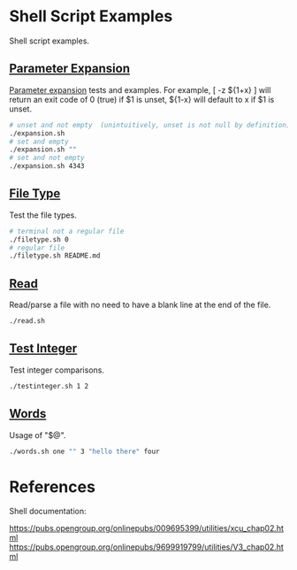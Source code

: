 # Shell Script Examples

Shell script examples.

## [Parameter Expansion](expanstion.sh)

[Parameter expansion](https://pubs.opengroup.org/onlinepubs/009695399/utilities/xcu_chap02.html#tag_02_06_02) tests and examples.  For example, [ -z ${1+x} ] will return an exit code of 0 (true) if $1 is unset, ${1-x} will default to x if $1 is unset.  

```bash
# unset and not empty  (unintuitively, unset is not null by definition)
./expansion.sh
# set and empty
./expansion.sh ""
# set and not empty
./expansion.sh 4343
```

## [File Type](filetype.sh)

Test the file types.

```bash
# terminal not a regular file
./filetype.sh 0
# regular file
./filetype.sh README.md
```

## [Read](read.sh)

Read/parse a file with no need to have a blank line at the end of the file.

```bash
./read.sh
```

## [Test Integer](testinteger.sh)

Test integer comparisons.

```bash
./testinteger.sh 1 2
```

## [Words](words.sh)

Usage of "$@".

```bash
./words.sh one "" 3 "hello there" four
```

# References

Shell documentation:

https://pubs.opengroup.org/onlinepubs/009695399/utilities/xcu_chap02.html
https://pubs.opengroup.org/onlinepubs/9699919799/utilities/V3_chap02.html
